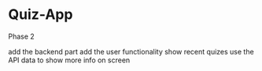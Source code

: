 # Quiz-App

Phase 2

add the backend part
add the user functionality
show recent quizes
use the API data to show more info on screen